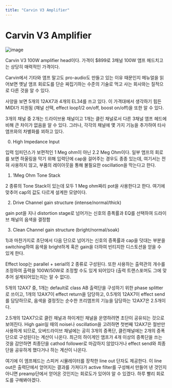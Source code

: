 ```yaml
---
title: "Carvin V3 Amplifier"
---
```

# Carvin V3 Amplifier

![image](/assets/images/63d87de6b43ce6a7a1c18d480153f894.jpg)

Carvin V3 100W amplifier head이다. 가격이 $899로 3채널 100W 앰프 헤드치고는 상당히 매력적인 가격이다. 

Carvin에서 기타와 앰프 말고도 pro-audio도 만들고 있는 이유 때문인지 메뉴얼을 읽어보면 옛날 앰프 회로도를 단순 짜집기하는 수준의 기술로 먹고 사는 회사와는 질적으로 다른 것을 알 수 있다. 

사양을 보면 5개의 12AX7과 4개의 EL34를 쓰고 있다. 이 가격대에서 생각하기 힘든 MIDI가 지원됨 (채널 선택, effect loop1/2 on/off, boost on/off)을 또한 알 수 있다.

3개의 채널 중 2개는 드라이브용 채널이고 1개는 클린 채널로서 다른 3채널 앰프 헤드에 비해 큰 차이가 없음을 알 수 있다. 그러나, 각각의 채널에 몇 가지 기능을 추가하여 타사 앰프와의 차별화를 꾀하고 있다.

0) High Impedance Input

입력 임피던스가 보편적인 1 Meg ohm이 아닌 2.2 Meg Ohm이다. 일부 앰프의 회로를 보면 하울링을 막기 위해 입력단에 cap을 걸어주는 경우도 종종 있는데, 여기서는 전혀 사용하지 않고, 부품의 레이아웃을 통해 불필요한 oscillation을 막는다고 한다.

1) 1Meg Ohm Tone Stack

2 종류의 Tone Stack이 있는데 모두 1 Meg ohm짜리 pot을 사용한다고 한다. 여기에 맞추어 cap의 값도 다르게 설계한 모양이다. 

2) Drive Channel gain structure (intense/normal/thick)

gain pot을 지나 distortion stage로 넘어가는 신호의 증폭률과 EQ를 선택하여 드라이브 채널의 음색을 결정함

3) Clean Channel gain structure (bright/normal/soak)

1)과 마찬가지로 초단에서 다음 단으로 넘어가는 신호의 증폭률과 cap을 덧대는 부분을 switching하여 음색을 bright하게 혹은 gain을 더하여 빈티지한 디스토션을 얻을 수 있게 한다.

Effect loop는 parallel + serial의 2 종류로 구성된다. 또한 사용하는 출력관의 개수를 조정하여 출력을 100W/50W로 조정할 수도 있게 되어있다 (출력 트랜스포머도 그에 맞추어 설계되어있는지는 알 수 없다).

5개의 12AX7 중, 1개는 default로 class AB 출력단을 구성하기 위한 phase splitter로 쓰이고, 1개의 12AX7이 effect return을 담당하고, 0.5개의 12AX7이 effect send를 담당하므로, 음색을 결정짓는 순수한 프리앰프의 기능을 담당하는 12AX7은 2.5개이다.

2.5개의 12AX7으로 클린 채널과 하이게인 채널을 운영하려면 초단이 공유되는 것으로 보여진다. High gain일 때의 noise나 oscillation을 고려하면 첫번째 12AX7은 절반만 사용하게 되므로, 오버드라이브 채널에는 공히 3개의 증폭단, 클린채널에는 2개의 증폭단으로 구성된다는 계산이 나온다. 최근의 하이게인 앰프가 4개 이상의 증폭단을 쓰는 것을 감안하면 최종단을 cathod follower로 마감하지 않았다거나 effect send와 최종단을 공유하게 했다거나 하는 계산이 나온다.

여기에 이 엠프헤드는 스피커 시뮬레이터를 장착한 line out 단자도 제공한다. 이 line out은 출력단에서 얻어지는 결과를 가져다가 active filter를 구성해서 만들어 낸 것인지 아니면 preamp단에서 얻어온 것인지는 회로도가 있어야 알 수 있겠다. 하루 빨리 회로도를 구해봐야겠다.



